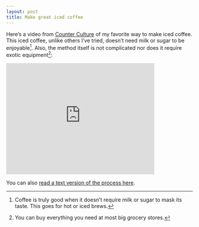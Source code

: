 ```yaml
---
layout: post
title: Make great iced coffee
---
```

Here’s a video from [Counter Culture](http://counterculturecoffee.com/) of my favorite way to make iced coffee. This iced coffee, unlike others I’ve tried, doesn’t need milk or sugar to be enjoyable[^drinkable]. Also, the method itself is not complicated nor does it require exotic equipment[^equipment]:

<iframe src="http://player.vimeo.com/video/41298356?title=0&amp;byline=0&amp;portrait=0" width="400" height="300" frameborder="0" webkitAllowFullScreen="true" mozallowfullscreen="true" allowFullScreen="true"> </iframe>

You can also [read a text version of the process here](http://counterculturecoffee.com/education/brewing-guide/iced-coffee).

[^drinkable]: Coffee is truly good when it doesn’t require milk or sugar to mask its taste. This goes for hot or iced brews.

[^equipment]: You can buy everything you need at most big grocery stores.